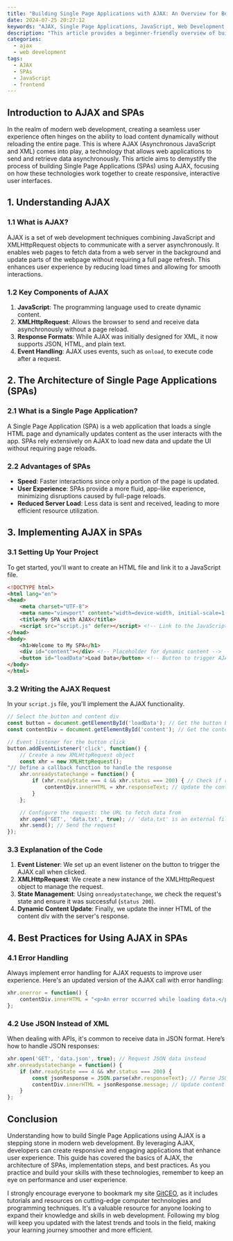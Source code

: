 ```yaml
---
title: "Building Single Page Applications with AJAX: An Overview for Beginners"
date: 2024-07-25 20:27:12
keywords: "AJAX, Single Page Applications, JavaScript, Web Development, Frontend Development"
description: "This article provides a beginner-friendly overview of building Single Page Applications (SPAs) using AJAX. It explains the fundamental concepts of AJAX, the advantages it brings to SPAs, and step-by-step instructions on how to implement AJAX in your own web projects. Additionally, readers will find code examples and best practices that ensure high performance and user experience. The article serves as a comprehensive guide for those entering the world of modern web development with a focus on creating interactive and responsive SPAs."
categories:
  - ajax
  - web development
tags:
  - AJAX
  - SPAs
  - JavaScript
  - frontend
---
```


## Introduction to AJAX and SPAs

In the realm of modern web development, creating a seamless user experience often hinges on the ability to load content dynamically without reloading the entire page. This is where AJAX (Asynchronous JavaScript and XML) comes into play, a technology that allows web applications to send and retrieve data asynchronously. This article aims to demystify the process of building Single Page Applications (SPAs) using AJAX, focusing on how these technologies work together to create responsive, interactive user interfaces. 

<!-- more -->

## 1. Understanding AJAX

### 1.1 What is AJAX?

AJAX is a set of web development techniques combining JavaScript and XMLHttpRequest objects to communicate with a server asynchronously. It enables web pages to fetch data from a web server in the background and update parts of the webpage without requiring a full page refresh. This enhances user experience by reducing load times and allowing for smooth interactions.

### 1.2 Key Components of AJAX

1. **JavaScript**: The programming language used to create dynamic content.
2. **XMLHttpRequest**: Allows the browser to send and receive data asynchronously without a page reload.
3. **Response Formats**: While AJAX was initially designed for XML, it now supports JSON, HTML, and plain text.
4. **Event Handling**: AJAX uses events, such as `onload`, to execute code after a request.

## 2. The Architecture of Single Page Applications (SPAs)

### 2.1 What is a Single Page Application?

A Single Page Application (SPA) is a web application that loads a single HTML page and dynamically updates content as the user interacts with the app. SPAs rely extensively on AJAX to load new data and update the UI without requiring page reloads.

### 2.2 Advantages of SPAs

- **Speed**: Faster interactions since only a portion of the page is updated.
- **User Experience**: SPAs provide a more fluid, app-like experience, minimizing disruptions caused by full-page reloads.
- **Reduced Server Load**: Less data is sent and received, leading to more efficient resource utilization.

## 3. Implementing AJAX in SPAs

### 3.1 Setting Up Your Project

To get started, you'll want to create an HTML file and link it to a JavaScript file.

```html
<!DOCTYPE html>
<html lang="en">
<head>
    <meta charset="UTF-8">
    <meta name="viewport" content="width=device-width, initial-scale=1.0">
    <title>My SPA with AJAX</title>
    <script src="script.js" defer></script> <!-- Link to the JavaScript file -->
</head>
<body>
    <h1>Welcome to My SPA</h1>
    <div id="content"></div> <!-- Placeholder for dynamic content -->
    <button id="loadData">Load Data</button> <!-- Button to trigger AJAX call -->
</body>
</html>
```

### 3.2 Writing the AJAX Request

In your `script.js` file, you'll implement the AJAX functionality.

```javascript
// Select the button and content div
const button = document.getElementById('loadData'); // Get the button by ID
const contentDiv = document.getElementById('content'); // Get the content div

// Event listener for the button click
button.addEventListener('click', function() {
    // Create a new XMLHttpRequest object
    const xhr = new XMLHttpRequest(); 
"// Define a callback function to handle the response
    xhr.onreadystatechange = function() {
        if (xhr.readyState === 4 && xhr.status === 200) { // Check if request is completed successfully
            contentDiv.innerHTML = xhr.responseText; // Update the content div with the response
        }
    };

    // Configure the request: the URL to fetch data from
    xhr.open('GET', 'data.txt', true); // 'data.txt' is an external file with content
    xhr.send(); // Send the request
});
```

### 3.3 Explanation of the Code

1. **Event Listener**: We set up an event listener on the button to trigger the AJAX call when clicked.
2. **XMLHttpRequest**: We create a new instance of the XMLHttpRequest object to manage the request.
3. **State Management**: Using `onreadystatechange`, we check the request's state and ensure it was successful (`status 200`).
4. **Dynamic Content Update**: Finally, we update the inner HTML of the content div with the server's response.

## 4. Best Practices for Using AJAX in SPAs

### 4.1 Error Handling

Always implement error handling for AJAX requests to improve user experience. Here's an updated version of the AJAX call with error handling:

```javascript
xhr.onerror = function() {
    contentDiv.innerHTML = "<p>An error occurred while loading data.</p>"; // Show error message on failure
};
```

### 4.2 Use JSON Instead of XML

When dealing with APIs, it's common to receive data in JSON format. Here’s how to handle JSON responses:

```javascript
xhr.open('GET', 'data.json', true); // Request JSON data instead
xhr.onreadystatechange = function() {
    if (xhr.readyState === 4 && xhr.status === 200) {
        const jsonResponse = JSON.parse(xhr.responseText); // Parse JSON response
        contentDiv.innerHTML = jsonResponse.message; // Update content with the parsed data
    }
};
```

## Conclusion

Understanding how to build Single Page Applications using AJAX is a stepping stone in modern web development. By leveraging AJAX, developers can create responsive and engaging applications that enhance user experience. This guide has covered the basics of AJAX, the architecture of SPAs, implementation steps, and best practices. As you practice and build your skills with these technologies, remember to keep an eye on performance and user experience.

I strongly encourage everyone to bookmark my site [GitCEO](https://gitceo.com), as it includes tutorials and resources on cutting-edge computer technologies and programming techniques. It's a valuable resource for anyone looking to expand their knowledge and skills in web development. Following my blog will keep you updated with the latest trends and tools in the field, making your learning journey smoother and more efficient.